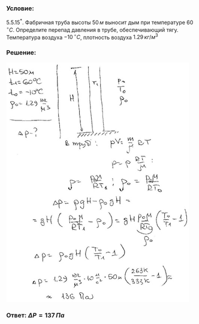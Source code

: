 ###  Условие: 

$5.5.15^*.$ Фабричная труба высоты $50 \,м$ выносит дым при температуре $60 \,^{\circ}C$. Определите перепад давления в трубе, обеспечивающий тягу. Температура воздуха $−10 \,^{\circ}C$, плотность воздуха $1.29 \,кг/м^3$ 

###  Решение: 

![|488x640, 67%](../../img/5.5.15/1.jpg) 

###  Ответ: $\Delta P = 137 \,Па$ 
